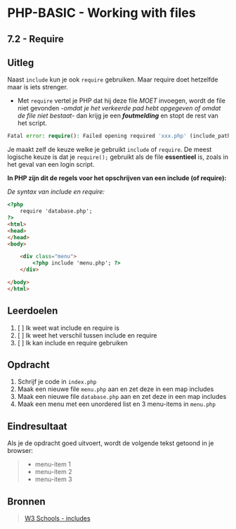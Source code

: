 # PHP-BASIC - Working with files

## 7.2 - Require

## Uitleg

Naast `include` kun je ook `require` gebruiken. Maar require doet hetzelfde maar is iets strenger.

* Met `require` vertel je PHP dat hij deze file _MOET_ invoegen, wordt de file niet gevonden _-omdat je het verkeerde pad hebt opgegeven of omdat de file niet bestaat-_ dan krijg je een **_foutmelding_** en stopt de rest van het script.

```php
Fatal error: require(): Failed opening required 'xxx.php' (include_path='xxx') in xxx on line xx
```

Je maakt zelf de keuze welke je gebruikt `include` of `require`. De meest logische keuze is dat je `require();` gebruikt als de file __essentieel__ is, zoals in het geval van een login script.

**In PHP zijn dit de regels voor het opschrijven van een include (of require):**

_De syntax van include en require:_

```html
<?php  
    require 'database.php';
?>
<html>
<head>
</head>
<body>

    <div class="menu">
        <?php include 'menu.php'; ?>
    </div>

</body>
</html>
```

## Leerdoelen

1. [ ] Ik weet wat include en require is
2. [ ] Ik weet het verschil tussen include en require
3. [ ] Ik kan include en require gebruiken

## Opdracht

1. Schrijf je code in `index.php`
2. Maak een nieuwe file `menu.php` aan en zet deze in een map includes
3. Maak een nieuwe file `database.php` aan en zet deze in een map includes
4. Maak een menu met een unordered list en 3 menu-items in `menu.php`

## Eindresultaat

Als je de opdracht goed uitvoert, wordt de volgende tekst getoond in je browser:

>* menu-item 1
>* menu-item 2
>* menu-item 3

## Bronnen

>[W3 Schools - includes](https://www.w3schools.com/php/php_includes.asp)

<!--- ------------ DIT COMMENTAAR LATEN STAAN AUB ------------
------------------ ------------------------------ ------------
------------------ eagle ref:25213464
------------------ ------------------------------ ------------
------------------ DIT COMMENTAAR LATEN STAAN AUB -------- -->
